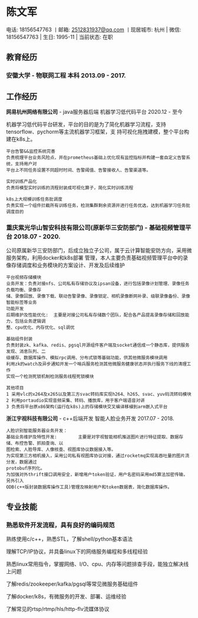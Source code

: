 # 陈文军

电话:	18156547763 丨邮箱:	2512831937@qq.com 丨现居城市:	杭州 |
微信:	18156547763 |
生日:	1995-11 |
当前状态:	在职


## 教育经历

### 安徽大学 - 物联网工程 本科 2013.09 - 2017.

## 工作经历

**网易杭州网络有限公司** - java服务器后端 机器学习低代码平台 2020.12 - 至今

机器学习低代码平台研发，平台的目的是为了简化机器学习流程，支持tensorflow、pychorm等主流机器学习框架，支
持可视化拖拽建模，整个平台构建在k8s上。

```
平台告警&&监控系统完善
负责梳理平台业务风险点，并在prometheus基础上优化现有监控指标并构建一套自定义告警系统，支持用户对
平台上不同任务设置不同超时时间、告警阈值、告警接收人、告警渠道等。
```
```
实时训练产品化
负责将模型实时训练的流程封装成可视化算子，简化实时训练流程
```
```
k8s上大规模训练任务批调度
负责实现一个组件拦截所有训练任务，检测集群剩余资源并进行任务优选，达到机器学习任务批调度目的
```
### 重庆紫光华山智安科技有限公司(原新华三安防部门) - 基础视频管理平台 2018.07 - 2020.

公司原属新华三安防部门，后成立独立子公司，属于云计算智能安防方向，采用微服务架构，利用docker和k8s部署
管理，本人主要负责基础视频管理平台中的录像存储调度和业务模块的方案设计、开发及后续维护

```
平台视频存储模块
业务开发：负责对接nfs、公司私有存储协议及ipsan设备，进行包括录像计划管理、录像任务负载均衡、录像存
储、录像回放、录像下载、联动告警录像、录像锁定、相机录像断网补录、级联录像备份、录像智能标签等业务
功能开发
后期维护及性能优化:	主要是对接公司私有存储数个团队，配合各产品提高录像存储和回放能力，包括业务逻辑调
整、cpu优化、内存优化、sql调优
```
```
基础组件封装
负责封装zk、kafka、redis、pgsql开源组件客户端及socket通信成一个静态库，提供服务发现、消息队列、二
级缓存、数据库操作、模拟rpc调用、分布式锁等基础功能，供其他微服务模块调用
利用zk的watch及异步通知开发一个哨兵服务检测其他微服务健康状态并执行服务下线的清理工作
实现一个检测死锁机制检测服务线程死锁模块
```
```
其他项目
1 采用vlc的x264及x265以及第三方svac转码库实现h264、h265、svac、yuv码流转码模块
2 利用portaudio实现音频采集、转码、播放库，用于客户端语音对讲
3 负责将平台原x86架构(运行在k8s)上的存储模块交叉编译移植到arm嵌入式平台
```
**浙江宇视科技有限公司** - c++后端开发 智能人脸业务开发 2017.07 - 2018.

```
人脸识别智能服务器业务开发：
基础业务维护及特性开发:		主要是对宇视智能相机推送图片进行特征提取、数据存储、布控告警、抓拍查询、以
图检索、人脸导库、人像核查、视图库协议数据接入等。
为实现第三方相机接入，采用公司私有视图库协议对接，通过rocketmq实现高吞吐量的图片流分发，数据通过
protobuf序列化。
为加强对外thrift接口调用安全，新增用户token验证，用户名密码采用md5算法加密传输，另外引入
ODB(c++版封装数据库操作工具)管理及映射用户和token数据表，简化数据库操作。
```
## 专业技能

### 熟悉软件开发流程，具有良好的编码规范

熟练使用c/c++，熟悉STL，了解shell/python基本语法

理解TCP/IP协议，并具备linux下的网络服务编程和多线程经验

熟悉linux常用指令，掌握网络、I/O、cpu、内存等问题排查手段，能独立解决线上问题

了解redis/zookeeper/kafka/pgsql等常见微服务基础组件

了解docker/k8s，有微服务的开发、部署、运维经验

了解常见的rtsp/rtmp/hls/http-flv流媒体协议


